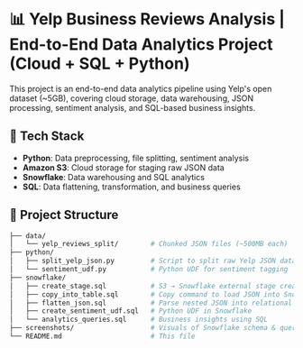# 📊 Yelp Business Reviews Analysis | End-to-End Data Analytics Project (Cloud + SQL + Python)

This project is an end-to-end data analytics pipeline using Yelp's open dataset (~5GB), covering cloud storage, data warehousing, JSON processing, sentiment analysis, and SQL-based business insights.

## 🔧 Tech Stack

- **Python**: Data preprocessing, file splitting, sentiment analysis
- **Amazon S3**: Cloud storage for staging raw JSON data
- **Snowflake**: Data warehousing and SQL analytics
- **SQL**: Data flattening, transformation, and business queries

## 📁 Project Structure

```bash
├── data/
│   └── yelp_reviews_split/        # Chunked JSON files (~500MB each)
├── python/
│   ├── split_yelp_json.py         # Script to split raw Yelp JSON data
│   └── sentiment_udf.py           # Python UDF for sentiment tagging
├── snowflake/
│   ├── create_stage.sql           # S3 → Snowflake external stage creation
│   ├── copy_into_table.sql        # Copy command to load JSON into Snowflake
│   ├── flatten_json.sql           # Parse nested JSON into relational schema
│   ├── create_sentiment_udf.sql   # Python UDF in Snowflake
│   └── analytics_queries.sql      # Business insights using SQL
├── screenshots/                   # Visuals of Snowflake schema & query results
└── README.md                      # This file
